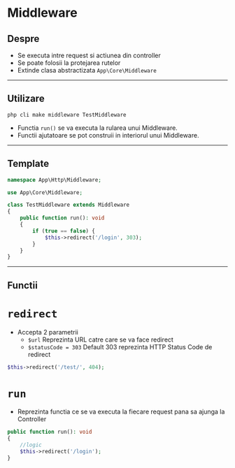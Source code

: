 # Middleware

## Despre

- Se executa intre request si actiunea din controller
- Se poate folosii la protejarea rutelor
- Extinde clasa abstractizata `App\Core\Middleware`

---

## Utilizare 

`php cli make middleware TestMiddleware`

- Functia `run()` se va executa la rularea unui Middleware.
- Functii ajutatoare se pot construii in interiorul unui Middleware.

---

## Template

```php
namespace App\Http\Middleware;

use App\Core\Middleware;

class TestMiddleware extends Middleware
{
    public function run(): void
    {
        if (true == false) {
            $this->redirect('/login', 303);
        }
    }
}
```

---

## Functii

# `redirect`
- Accepta 2 parametrii
    - `$url` Reprezinta URL catre care se va face redirect
    - `$statusCode = 303` Default 303 reprezinta HTTP Status Code de redirect
    
```php
$this->redirect('/test/', 404);
```

# `run`
- Reprezinta functia ce se va executa la fiecare request pana sa ajunga la Controller

```php
public function run(): void
{
    //logic
    $this->redirect('/login');
}
```
